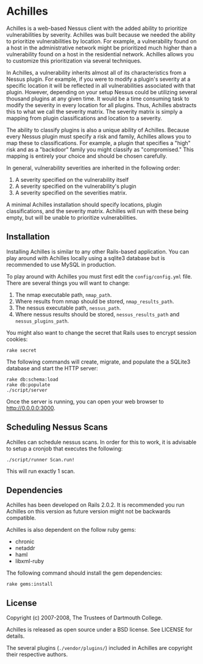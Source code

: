 Achilles
========

Achilles is a web-based Nessus client with the added ability to prioritize vulnerabilities by severity. Achilles was built because we needed the ability to prioritize vulnerabilities by location. For example, a vulnerability found on a host in the administrative network might be prioritized much higher than a vulnerability found on a host in the residential network. Achilles allows you to customize this prioritization via several techniques.

In Achilles, a vulnerability inherits almost all of its characteristics from a Nessus plugin. For example, if you were to modify a plugin's severity at a specific location it will be reflected in all vulnerabilities associated with that plugin. However, depending on your setup Nessus could be utilizing several thousand plugins at any given time. It would be a time consuming task to modify the severity in every location for all plugins. Thus, Achilles abstracts this to what we call the severity matrix. The severity matrix is simply a mapping from plugin classifications and location to a severity. 

The ability to classify plugins is also a unique ability of Achilles. Because every Nessus plugin must specify a risk and family, Achilles allows you to map these to classifications. For example, a plugin that specifies a "high" risk and as a "backdoor" family you might classify as "compromised." This mapping is entirely your choice and should be chosen carefully.

In general, vulnerability severities are inherited in the following order:

  1. A severity specified on the vulnerability itself
  2. A severity specified on the vulnerability's plugin
  3. A severity specified on the severities matrix.

A minimal Achilles installation should specify locations, plugin classifications, and the severity matrix. Achilles will run with these being empty, but will be unable to prioritize vulnerabilities.

Installation
------------

Installing Achilles is similar to any other Rails-based application. You can play around with Achilles locally using a sqlite3 database but is recommended to use MySQL in production.

To play around with Achilles you must first edit the `config/config.yml` file. There are several things you will want to change:

  1. The nmap executable path, `nmap_path`.
  2. Where results from nmap should be stored, `nmap_results_path`.
  4. The nessus executable path, `nessus_path`.
  5. Where nessus results should be stored, `nessus_results_path` and `nessus_plugins_path`.

You might also want to change the secret that Rails uses to encrypt session cookies:

    rake secret

The following commands will create, migrate, and populate the a SQLite3 database and start the HTTP server:

    rake db:schema:load
    rake db:populate
    ./script/server

Once the server is running, you can open your web browser to <http://0.0.0.0:3000>.

Scheduling Nessus Scans
-----------------------

Achilles can schedule nessus scans. In order for this to work, it is advisable to setup a cronjob that executes the following:

    ./script/runner Scan.run!
    
This will run exactly 1 scan.

Dependencies
------------

Achilles has been developed on Rails 2.0.2. It is recommended you run Achilles on this version as future version might not be backwards compatible.

Achilles is also dependent on the follow ruby gems:
  - chronic
  - netaddr
  - haml
  - libxml-ruby

The following command should install the gem dependencies:

    rake gems:install

License
-------

Copyright (c) 2007-2008, The Trustees of Dartmouth College.

Achilles is released as open source under a BSD license. See LICENSE for details.

The several plugins (`./vendor/plugins/`) included in Achilles are copyright their respective authors.
